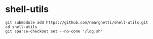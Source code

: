# shell-utils

```shell
git submodule add https://github.com/nmarghetti/shell-utils.git
cd shell-utils
git sparse-checkout set --no-cone '/log.sh'
```
